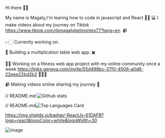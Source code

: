 Hi there 👋🏻

My name is Magaly,I'm learing how to code in javascript and React 👩🏻‍ 💻  I make videos about my journey on Tiktok https://www.tiktok.com/@magalybelmontes77?lang=en. 📹 


👉🏻  Currently working on:

📐 Building a multiplication table web app. ✖️ 

 💪🏻 Working on a fitness web app project with my online community once a week  https://links.geneva.com/invite/55d498bc-37f0-4508-a0d6-22eee22bd2b2  👩🏻‍💻

📹 Making videos online sharing my journey 👾


// README.md
![Github stats](https://github-readme-stats.vercel.app/api?username=mbelmontes7&theme=React&show_icons=true&count_private=true)


// README.md![Top Languages Card](https://github-readme-stats.vercel.app/api/top-langs/?username=mbelmontes7)

https://img.shields.io/badge/-ReactJs-61DAFB?logo=react&logoColor=white&logoWidth=30

![image](https://user-images.githubusercontent.com/85905636/207357014-64d6d022-fafa-42f8-bd43-1ac877857d00.png)
